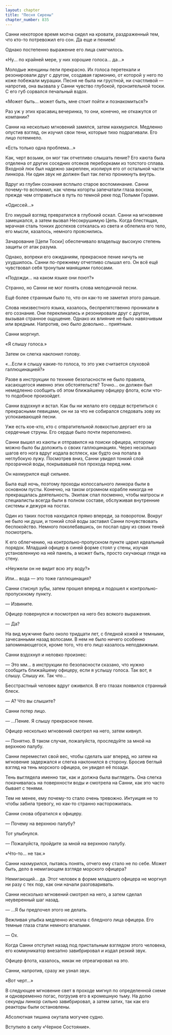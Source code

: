 ```yaml
---
layout: chapter
title: "Песня Сирены"
chapter_number: 835
---
```


Санни некоторое время молча сидел на кровати, раздраженный тем, что кто-то потревожил его сон. Да еще и пением!

Однако постепенно выражение его лица смягчилось.

«Ну... по крайней мере, у них хорошие голоса... да...»

Молодые женщины пели прекрасно. Их голоса перетекали и резонировали друг с другом, создавая гармонию, от которой у него по коже побежали мурашки. Песня не была ни грустной, ни счастливой — напротив, она вызвала у Санни чувство глубокой, пронзительной тоски. С его губ сорвался печальный вздох.

«Может быть... может быть, мне стоит пойти и познакомиться?»

Раз уж у этих красавиц вечеринка, то они, конечно, не откажутся от компании?

Санни на несколько мгновений замялся, затем нахмурился. Медленно опустив взгляд, он изучил свои тени, которые тихо подрагивали. Его лицо потемнело.

«Есть только одна проблема...»

Как, черт возьми, он мог так отчетливо слышать пение? Его каюта была отделена от других соседних отсеков переборками из толстого сплава. Входной люк был надежно закреплен, изолируя его от остальной части линкора. Ни один звук не должен был так легко проникнуть внутрь.

Вдруг из глубин сознания всплыло старое воспоминание. Санни почему-то вспомнил, как члены когорты запечатали глаза воском, прежде чем отправиться в путь по темной реке под Полыми Горами.

«Одиссей...»

Его хмурый взгляд превратился в глубокий оскал. Санни на мгновение замешкался, а затем вызвал Несокрушимую Цепь. Когда блестящая, мрачная сталь тонких доспехов соткалась из света и облепила его тело, его мысли, казалось, немного прояснились.

Зачарование [Цепи Тоски] обеспечивало владельцу высокую степень защиты от атак разума.

Однако, вопреки его ожиданиям, прекрасное пение ничуть не ухудшилось. Санни по-прежнему отчетливо слышал его. Он всё ещё чувствовал себя тронутым манящими голосами.

«Подожди... на каком языке они поют?»

Странно, но Санни не мог понять слова мелодичной песни.

Ещё более странным было то, что он как-то не заметил этого раньше.

Слова неизвестного языка, казалось, беспрепятственно проникали в его сознание. Они перекликались и резонировали друг с другом, вызывая странное ощущение. Однако их влияние не было навязчивым или вредным. Напротив, оно было довольно... приятным.

Санни моргнул.

«Я слышу голоса.»

Затем он слегка наклонил голову.

«...Если я слышу какие-то голоса, то это уже считается слуховой галлюцинацией?»

Разве в инструкции по технике безопасности не было правила, касающегося именно этих обстоятельств? Точно... он должен был немедленно сообщить об этом ближайшему офицеру флота, если что-то подобное произойдет.

Санни вздохнул и встал. Как бы ни желало его сердце встретиться с прекрасными певицами, он ни за что не собирался следовать зову их успокаивающей песни.

Уже есть кое-кто, кто с отвратительной ловкостью дергает его за сердечные струны. Его сердце было почти переполнено.

Санни вышел из каюты и отправился на поиски офицера, которому можно было бы доложить о своих галлюцинациях. Через несколько шагов его нога вдруг издала всплеск, как будто она попала в неглубокую лужу. Посмотрев вниз, Санни увидел тонкий слой прозрачной воды, покрывавшей пол прохода перед ним.

Он нахмурился ещё сильнее.

Была ещё ночь, поэтому проходы колоссального линкора были в основном пусты. Конечно, на таком огромном корабле никогда не прекращалась деятельность. Экипаж спал посменно, чтобы матросы и специалисты всегда были в полном составе, обслуживая внутренние системы и дежуря на постах.

Один из таких постов находился прямо впереди, за поворотом. Вокруг не было ни души, и тонкий слой воды заставил Санни почувствовать беспокойство. Немного поколебавшись, он послал одну из своих теней посмотреть.

К его облегчению, на контрольно-пропускном пункте царил идеальный порядок. Младший офицер в синей форме стоял у стены, изучая установленную на ней панель, а может быть, просто скучающе глядя на стену.

«Неужели он не видит всю эту воду?»

Или... вода — это тоже галлюцинация?

Санни стиснул зубы, затем прошел вперед и подошел к контрольно-пропускному пункту.

— Извините.

Офицер повернулся и посмотрел на него без всякого выражения.

— Да?

На вид мужчине было около тридцати лет, с бледной кожей и темными, зачесанными назад волосами. В нем не было ничего особенно запоминающегося, кроме того, что его лицо казалось неподвижным.

Санни вздохнул и неловко произнес:

— Это мм... в инструкции по безопасности сказано, что нужно сообщить ближайшему офицеру, если я услышу голоса. Так вот, я слышу. Слышу их. Так что...

Бесстрастный человек вдруг оживился. В его глазах появился странный блеск.

— А? Что вы слышите?

Санни потер лицо.

— ...Пение. Я слышу прекрасное пение.

Офицер несколько мгновений смотрел на него, затем кивнул.

— Понятно. В таком случае, пожалуйста, проследуйте за мной на верхнюю палубу.

Санни переместил свой вес, чтобы сделать шаг вперед, но затем на мгновение задержался и слегка наклонился в сторону. Бросив беглый взгляд на тень морского офицера, он увидел её позади.

Тень выглядела именно так, как и должна была выглядеть. Она слегка покачивалась на поверхности воды и смотрела на Санни, как это часто бывает с тенями.

Тем не менее, ему почему-то стало очень тревожно. Интуиция не то чтобы забила тревогу, но как-то странно насторожилась.

Санни снова обратился к офицеру.

— Почему на верхнюю палубу?

Тот улыбнулся.

— Пожалуйста, пройдите за мной на верхнюю палубу.

«Что-то... не так.»

Санни нахмурился, пытаясь понять, отчего ему стало не по себе. Может быть, дело в немигающем взгляде морского офицера?

Немигающий... да. Этот человек в форме младшего офицера не моргнул ни разу с тех пор, как они начали разговаривать.

Санни несколько мгновений смотрел на него, а затем сделал неуверенный шаг назад.

— ...Я бы предпочел этого не делать.

Вежливая улыбка медленно исчезла с бледного лица офицера. Его темные глаза стали немного впалыми.

— Ох.

Когда Санни отступил назад под пристальным взглядом этого человека, его коммуникатор внезапно завибрировал и издал резкий звук.

Офицер флота, казалось, никак не отреагировал на это.

Санни, напротив, сразу же узнал звук.

«Вот черт...»

В следующее мгновение свет в проходе мигнул по определенной схеме и одновременно погас, погрузив его в кромешную тьму. На долю секунды линкор сильно завибрировал, а затем затих, так как его реакторы были остановлены.

Абсолютная тишина окутала могучее судно.

Вступило в силу «Черное Состояние».